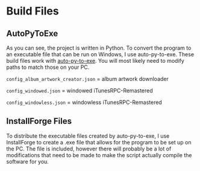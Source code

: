 # Build Files

## AutoPyToExe
As you can see, the project is written in Python. To convert the program to an executable file that can be run on Windows, I use auto-py-to-exe. These build files work with [auto-py-to-exe](https://pypi.org/project/auto-py-to-exe/). You will most likely need to modify paths to match those on your PC.


```config_album_artwork_creator.json``` = album artwork downloader

```config_windowed.json```              = windowed iTunesRPC-Remastered

```config_windowless.json```            = windowless iTunesRPC-Remastered

## InstallForge Files

To distribute the executable files created by auto-py-to-exe, I use InstallForge to create a .exe file that allows for the program to be set up on the PC. The file is included, however there will probably be a lot of modifications that need to be made to make the script actually compile the software for you.